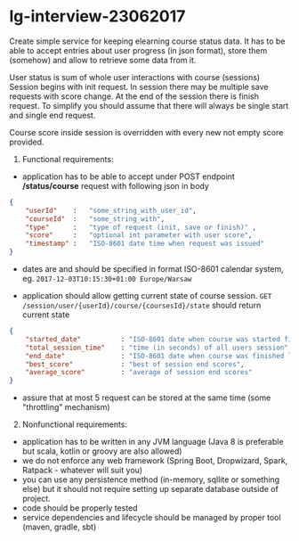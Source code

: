 # lg-interview-23062017

Create simple service for keeping elearning course status data. It has to be able to accept
entries about user progress (in json format), store them (somehow) and allow to retrieve some data from it.

User status is sum of whole user interactions with course (sessions)
Session begins with init request.
In session there may be multiple save requests with score change.
At the end of the session there is finish request.
To simplify you should assume that there will always be single start and single end request.

Course score inside session is overridden with every new not empty score provided.

1. Functional requirements:
- application has to be able to accept under POST endpoint **/status/course** request with following json in body
```json
{
    "userId"    :   "some_string_with_user_id",
    "courseId"  :   "some_string_with",
    "type"      :   "type of request (init, save or finish)" ,
    "score"     :   "optional int parameter with user score",
    "timestamp" :   "ISO-8601 date time when request was issued"
}
```

- dates are and should be specified in format ISO-8601 calendar system,
 eg. `2017-12-03T10:15:30+01:00 Europe/Warsaw`

- application should allow getting current state of course session.
`GET /session/user/{userId}/course/{coursesId}/state` should return current state

```json
{
    "started_date"          : "ISO-8601 date when course was started first time",
    "total_session_time"    : "time (in seconds) of all users session",
    "end_date"              : "ISO-8601 date when course was finished last time",
    "best_score"            : "best of session end scores",
    "average_score"         : "average of session end scores"
}
```

- assure that at most 5 request can be stored at the same time (some "throttling" mechanism)

2. Nonfunctional requirements:
- application has to be written in any JVM language (Java 8 is preferable but scala,
kotlin or groovy are also allowed)
- we do not enforce any web framework (Spring Boot, Dropwizard, Spark, Ratpack - whatever will suit you)
- you can use any persistence method (in-memory, sqllite or something else) but it should not require
setting up separate database outside of project.
- code should be properly tested
- service dependencies and lifecycle should be managed by proper tool (maven, gradle, sbt)


